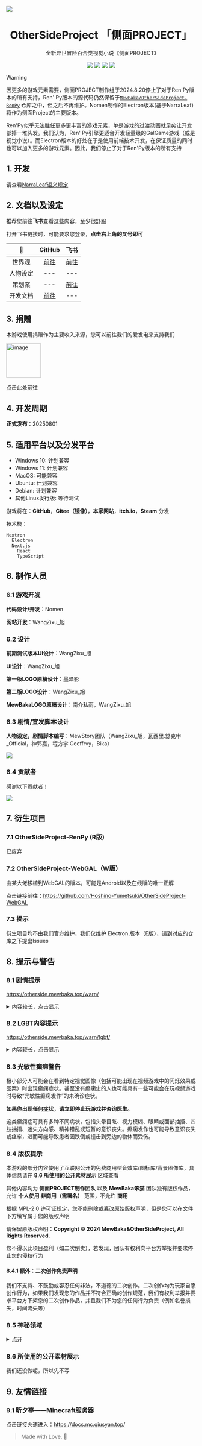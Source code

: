 ![](https://github.com/user-attachments/assets/a0202b53-1e11-482a-ac8d-b1fdefbc1828)
  
<h1 align="center">OtherSideProject 「侧面PROJECT」</h1>

<p align="center">全新异世冒险百合类视觉小说《侧面PROJECT》</p>

<div align=center>
  <img src="https://img.shields.io/github/license/mewbaka/othersideproject">
  <img src="https://img.shields.io/badge/language-TypeScript-brightgreen">
  <img src="https://img.shields.io/github/release/mewbaka/othersideproject.svg">
  <img src="https://img.shields.io/github/stars/mewbaka/othersideproject">
</div>

> [!WARNING]  
> 因更多的游戏元素需要，侧面PROJECT制作组于2024.8.20停止了对于Ren'Py版本的所有支持，Ren'
> Py版本的源代码仍然保留于[`MewBaka/OtherSideProject-RenPy`](https://github.com/MewBaka/OtherSideProject-RenPy)
> 仓库之中，但之后不再维护。Nomen制作的Electron版本(基于NarraLeaf)将作为侧面Project的主要版本。
>
> Ren'Py似乎无法胜任更多更丰富的游戏元素，单是游戏的过渡动画就足矣让开发部掉一堆头发。我们认为，Ren'
> Py引擎更适合开发轻量级的GalGame游戏（或是视觉小说）。而Electron版本的好处在于是使用前端技术开发，在保证质量的同时也可以加入更多的游戏元素。因此，我们停止了对于Ren'Py版本的所有支持

## 1. 开发

请查看[NarraLeaf语义规定](https://github.com/MewBaka/OtherSideProject/blob/main/doc/DevDoc-NarraLeaf.md)

## 2. 文档以及设定

推荐您前往**飞书**查看这些内容，至少很舒服

打开飞书链接时，可能要求您登录，**点击右上角的叉号即可**

|    🤔     |                               GitHub                                |                               飞书                                |
|:--------:|:-------------------------------------------------------------------:|:---------------------------------------------------------------:|
|   世界观    | [前往](https://github.com/MewBaka/OtherSideProject/blob/main/doc/World.md)  | [前往](https://fcny1b8pc03m.feishu.cn/wiki/A4JjwqW2JiweUokbRV8c39Xxnbd) |
|   人物设定   |                                 ---                                 |                               ---                               |
|   策划案    |                                 ---                                 | [前往](https://fcny1b8pc03m.feishu.cn/wiki/J53DwMKXSiDQLDkkS7acASpNnqh) |
| 开发文档 |[前往](https://github.com/MewBaka/OtherSideProject/blob/main/doc/DevDoc-NarraLeaf.md) |                               ---                               |

## 3. 捐赠

本游戏使用捐赠作为主要收入来源，您可以前往我们的爱发电来支持我们

<img width="92" alt="image" src="https://github.com/user-attachments/assets/6ac597f5-c699-49ea-b33d-e8628b32d7e3">

[点击此处前往](https://afdian.com/a/OtherSideProject)

## 4. 开发周期

**正式发布**：20250801

## 5. 适用平台以及分发平台

- Windows 10: 计划兼容
- Windows 11: 计划兼容
- MacOS: 可能兼容
- Ubuntu: 计划兼容
- Debian: 计划兼容
- 其他Linux发行版: 等待测试

游戏将在：**GitHub**，**Gitee（镜像）**，**本家网站**，**itch.io**，**Steam** 分发

技术栈：

```
Nextron
  Electron
  Next.js
    React
    TypeScript
```

## 6. 制作人员

### 6.1 游戏开发

**代码设计/开发**：Nomen

**网站开发**：WangZixu_旭

### 6.2 设计

**前期测试版本UI设计**：WangZixu_旭

**UI设计**：WangZixu_旭

**第一版LOGO原稿设计**：墨泽影

**第二版LOGO设计**：WangZixu_旭

**MewBakaLOGO原稿设计**：南介私雨，WangZixu_旭

### 6.3 剧情/宣发脚本设计

**人物设定，剧情脚本编写**：MewStory团队（WangZixu_旭，瓦西里.舒克申_Official，神郭嘉，程方宇 Cecffrvy，Bika）

![](https://github.com/user-attachments/assets/24d3b1f4-29ac-4da0-851b-73c58aedbfcc)

### 6.4 贡献者

感谢以下贡献者！

<a href="https://github.com/mewbaka/othersideproject/contributors">
  <img src="https://contrib.rocks/image?repo=mewbaka/othersideproject" />
</a>

## 7. 衍生项目

### 7.1 OtherSideProject-RenPy (R版)

已废弃

### 7.2 OtherSideProject-WebGAL（W版）

由某大佬移植到WebGAL的版本，可能是Android以及在线版的唯一正解

点击链接前往：https://github.com/Hoshino-Yumetsuki/OtherSideProject-WebGAL

### 7.3 提示

衍生项目均不由我们官方维护，我们仅维护 Electron 版本（E版），请到对应的仓库之下提出Issues

## 8. 提示与警告

### 8.1 剧情提示

https://otherside.mewbaka.top/warn/

<details>

<summary>内容较长，点击显示</summary>

本作为架空世界，拥有独立世界观。本作的出场人物均已满十八岁，且与现实世界无关，请勿模仿部分危险行为。本游戏中的部分情节可能与当下公认的“正确”人生观、价值观、世界观有所背离，甚至可能呈现一些较为极端或异于常理的观点与故事情节。

我们恳请玩家在游玩过程中，以开放的心态去体验与理解这些设定，而非站在道德制高点上进行批判。请务必注意，本游戏可能包含恐怖、惊吓或其他可能引发不适的元素。如果您在游戏过程中感到不适，我们强烈建议您立即停止游戏，并在必要时寻求专业的帮助或咨询。

我们明白，所呈现的剧情和设定无法满足所有玩家的期望，也可能与部分玩家的认知产生冲突。因此，如果您对游戏中的某些情节感到不适或难以接受，您可以随时退出游戏，以避免进一步的困扰。同时，我们非常欢迎玩家与我们沟通，提出您对游戏的看法或意见。然而，我们不鼓励玩家在未与我们进行任何形式的沟通前，就在社交媒体上公开批评或辱骂本游戏的部分剧情内容。游戏的内容和表现形式难以满足所有人的口味，每个人的喜好和接受度也有所不同。但这并不能成为对我们的创作团队进行攻击的理由。我们真诚地希望能与玩家进行建设性的讨论，共同探讨剧情问题，以便在今后的作品中更好地满足不同玩家的需求。

</details>

### 8.2 LGBT内容提示

https://otherside.mewbaka.top/warn/lgbt/

<details>

<summary>内容较长，点击显示</summary>

本游戏包含大量的女性向 LGBT（女同性恋）内容，可能包含与传统性别观念和性取向认知有所不同的描述和情节。我们理解和尊重每个人对
LGBT 群体的看法和感受，并充分理解这类内容可能不适合所有玩家。如果您对 LGBT 元素持反对态度，或对其内容感到不适，我们强烈建议您立即停止游戏体验，以免产生不必要的困扰。

请注意，如果您选择继续阅读或参与游戏内容，我们将视作您已经知悉并接受这些元素的存在。侧面PROJECT制作团队将不会对因此引发的任何不适、困惑或其他负面感受（包括但不限于心理不适、恋爱观混淆等）承担责任。

最后，我们建议所有玩家保持理性的态度，正确理解和对待恋爱观念和性取向，尊重多元化的性别表达和关系形式。我们希望通过此游戏提供一种不同的视角，而非倡导或改变任何个人的性取向或恋爱观念。

</details>

### 8.3 光敏性癫痫警告

极小部分人可能会在看到特定视觉图像（包括可能出现在视频游戏中的闪烁效果或图案）时出现癫痫症状。甚至没有癫痫史的人也可能具有一些可能会在玩视频游戏时导致“光敏性癫痫发作”的未确诊症状。

**如果你出现任何症状，请立即停止玩游戏并咨询医生。**

这类癫痫症可具有多种不同病状，包括头晕目眩、视力模糊、眼睛或面部抽搐、四肢抽搐、迷失方向感、精神错乱或短暂的意识丧失。癫痫发作也可能导致意识丧失或痉挛，进而可能导致患者因跌倒或撞击到旁边的物体而受伤。

### 8.4 版权提示

本游戏的部分内容使用了互联网公开的免费商用型音效库/图标库/背景图像库，具体信息请在 **8.6 所使用的公开素材展示** 区域查看

其他内容均为 **侧面PROJECT制作团队** 以及 **MewBaka笨猫** 团队独有版权作品，允许 **个人使用 非商用（需署名）** 范围，不允许
**商用**

根据 MPL-2.0 许可证规定，您不能删除或篡改原始版权声明，但是您可以在文件下方填写属于您的版权声明

请保留原版权声明：**Copyright © 2024 MewBaka&OtherSideProject, All Rights** **Reserved**.

您不得以此项目盈利（如二次倒卖），若发现，团队有权利向平台方举报并要求停止您的侵权行为

#### 8.4.1 额外：二次创作免责声明

我们不支持、不鼓励或容忍任何非法，不道德的二次创作。二次创作均为玩家自愿创作行为，如果我们发现您的作品并不符合正确的创作规范，我们有权利举报并要求平台方下架您的二次创作作品，并且我们不为您的任何行为负责（例如名誉损失，时间流失等）

### 8.5 神秘领域

<details>

<summary>点开</summary>

<img width="713" alt="image" src="https://github.com/MewBaka/OtherSideProject/assets/131328257/ddb8d477-3ae0-4a29-85ee-52ba2e5626fc">

</details>

### 8.6 所使用的公开素材展示

我们还没做呢，所以先不写

## 9. 友情链接

### 9.1 昕夕亭——Minecraft服务器

点击链接火速进入：https://docs.mc.qiusyan.top/

> Made with Love. 💖
